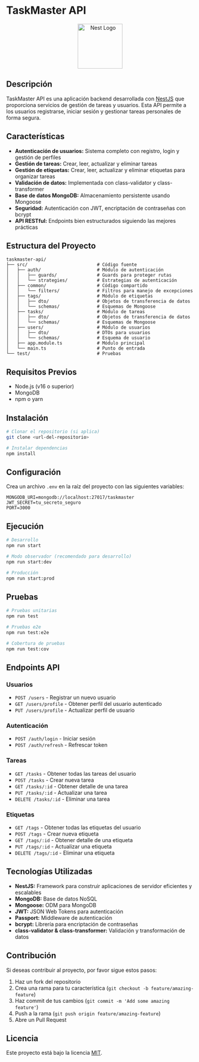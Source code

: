 # TaskMaster API

<p align="center">
  <img src="https://nestjs.com/img/logo-small.svg" width="120" alt="Nest Logo" />
</p>

## Descripción

TaskMaster API es una aplicación backend desarrollada con [NestJS](https://nestjs.com/) que proporciona servicios de gestión de tareas y usuarios. Esta API permite a los usuarios registrarse, iniciar sesión y gestionar tareas personales de forma segura.

## Características

- **Autenticación de usuarios:** Sistema completo con registro, login y gestión de perfiles
- **Gestión de tareas:** Crear, leer, actualizar y eliminar tareas
- **Gestión de etiquetas:** Crear, leer, actualizar y eliminar etiquetas para organizar tareas
- **Validación de datos:** Implementada con class-validator y class-transformer
- **Base de datos MongoDB:** Almacenamiento persistente usando Mongoose
- **Seguridad:** Autenticación con JWT, encriptación de contraseñas con bcrypt
- **API RESTful:** Endpoints bien estructurados siguiendo las mejores prácticas

## Estructura del Proyecto

```
taskmaster-api/
├── src/                          # Código fuente
│   ├── auth/                     # Módulo de autenticación
│   │   ├── guards/               # Guards para proteger rutas
│   │   └── strategies/           # Estrategias de autenticación
│   ├── common/                   # Código compartido
│   │   └── filters/              # Filtros para manejo de excepciones
│   ├── tags/                     # Módulo de etiquetas
│   │   ├── dto/                  # Objetos de transferencia de datos
│   │   └── schemas/              # Esquemas de Mongoose
│   ├── tasks/                    # Módulo de tareas
│   │   ├── dto/                  # Objetos de transferencia de datos
│   │   └── schemas/              # Esquemas de Mongoose
│   ├── users/                    # Módulo de usuarios
│   │   ├── dto/                  # DTOs para usuarios
│   │   └── schemas/              # Esquema de usuario
│   ├── app.module.ts             # Módulo principal
│   └── main.ts                   # Punto de entrada
└── test/                         # Pruebas
```

## Requisitos Previos

- Node.js (v16 o superior)
- MongoDB
- npm o yarn

## Instalación

```bash
# Clonar el repositorio (si aplica)
git clone <url-del-repositorio>

# Instalar dependencias
npm install
```

## Configuración

Crea un archivo `.env` en la raíz del proyecto con las siguientes variables:

```
MONGODB_URI=mongodb://localhost:27017/taskmaster
JWT_SECRET=tu_secreto_seguro
PORT=3000
```

## Ejecución

```bash
# Desarrollo
npm run start

# Modo observador (recomendado para desarrollo)
npm run start:dev

# Producción
npm run start:prod
```

## Pruebas

```bash
# Pruebas unitarias
npm run test

# Pruebas e2e
npm run test:e2e

# Cobertura de pruebas
npm run test:cov
```

## Endpoints API

### Usuarios

- `POST /users` - Registrar un nuevo usuario
- `GET /users/profile` - Obtener perfil del usuario autenticado
- `PUT /users/profile` - Actualizar perfil de usuario

### Autenticación

- `POST /auth/login` - Iniciar sesión
- `POST /auth/refresh` - Refrescar token

### Tareas

- `GET /tasks` - Obtener todas las tareas del usuario
- `POST /tasks` - Crear nueva tarea
- `GET /tasks/:id` - Obtener detalle de una tarea
- `PUT /tasks/:id` - Actualizar una tarea
- `DELETE /tasks/:id` - Eliminar una tarea

### Etiquetas

- `GET /tags` - Obtener todas las etiquetas del usuario
- `POST /tags` - Crear nueva etiqueta
- `GET /tags/:id` - Obtener detalle de una etiqueta
- `PUT /tags/:id` - Actualizar una etiqueta
- `DELETE /tags/:id` - Eliminar una etiqueta

## Tecnologías Utilizadas

- **NestJS:** Framework para construir aplicaciones de servidor eficientes y escalables
- **MongoDB:** Base de datos NoSQL
- **Mongoose:** ODM para MongoDB
- **JWT:** JSON Web Tokens para autenticación
- **Passport:** Middleware de autenticación
- **bcrypt:** Librería para encriptación de contraseñas
- **class-validator & class-transformer:** Validación y transformación de datos

## Contribución

Si deseas contribuir al proyecto, por favor sigue estos pasos:

1. Haz un fork del repositorio
2. Crea una rama para tu característica (`git checkout -b feature/amazing-feature`)
3. Haz commit de tus cambios (`git commit -m 'Add some amazing feature'`)
4. Push a la rama (`git push origin feature/amazing-feature`)
5. Abre un Pull Request

## Licencia

Este proyecto está bajo la licencia [MIT](LICENSE).

